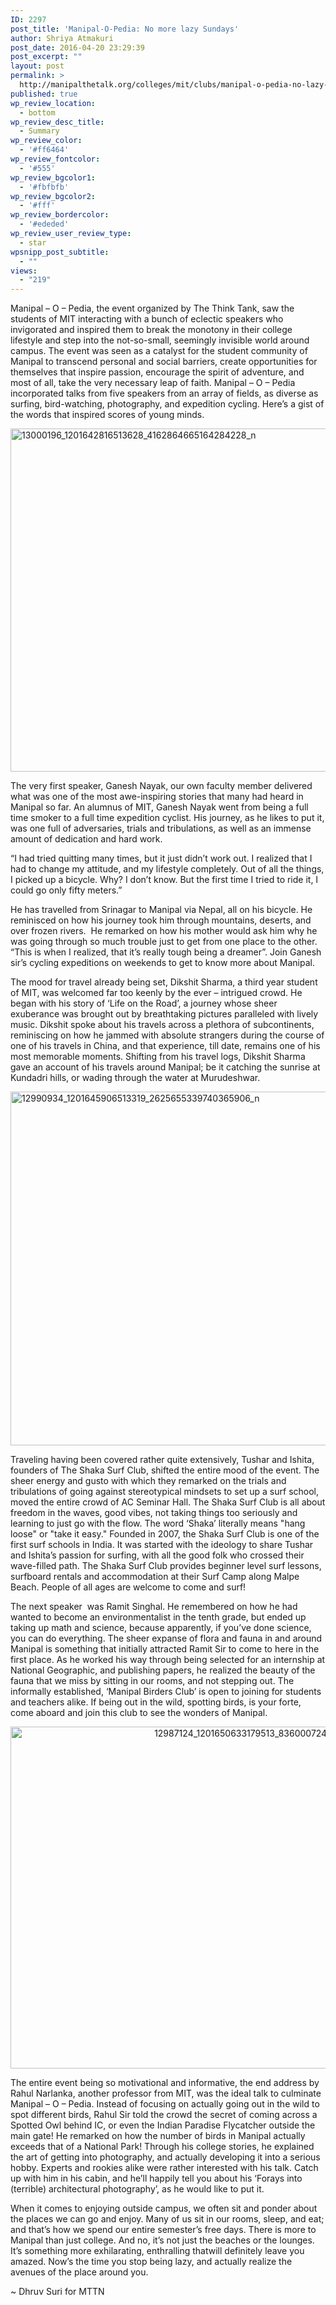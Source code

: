 ```yaml
---
ID: 2297
post_title: 'Manipal-O-Pedia: No more lazy Sundays'
author: Shriya Atmakuri
post_date: 2016-04-20 23:29:39
post_excerpt: ""
layout: post
permalink: >
  http://manipalthetalk.org/colleges/mit/clubs/manipal-o-pedia-no-lazy-sundays/
published: true
wp_review_location:
  - bottom
wp_review_desc_title:
  - Summary
wp_review_color:
  - '#ff6464'
wp_review_fontcolor:
  - '#555'
wp_review_bgcolor1:
  - '#fbfbfb'
wp_review_bgcolor2:
  - '#fff'
wp_review_bordercolor:
  - '#ededed'
wp_review_user_review_type:
  - star
wpsnipp_post_subtitle:
  - ""
views:
  - "219"
---
```

Manipal – O – Pedia, the event organized by The Think Tank, saw the students of MIT interacting with a bunch of eclectic speakers who invigorated and inspired them to break the monotony in their college lifestyle and step into the not-so-small, seemingly invisible world around campus. The event was seen as a catalyst for the student community of Manipal to transcend personal and social barriers, create opportunities for themselves that inspire passion, encourage the spirit of adventure, and most of all, take the very necessary leap of faith. Manipal – O – Pedia incorporated talks from five speakers from an array of fields, as diverse as surfing, bird-watching, photography, and expedition cycling. Here’s a gist of the words that inspired scores of young minds.

<a href="http://manipalthetalk.net/wp-content/uploads/2016/04/13000196_1201642816513628_4162864665164284228_n.jpg" rel="attachment wp-att-2299"><img class="aligncenter wp-image-2299" src="http://manipalthetalk.net/wp-content/uploads/2016/04/13000196_1201642816513628_4162864665164284228_n.jpg" alt="13000196_1201642816513628_4162864665164284228_n" width="824" height="549" /></a>

The very first speaker, Ganesh Nayak, our own faculty member delivered what was one of the most awe-inspiring stories that many had heard in Manipal so far. An alumnus of MIT, Ganesh Nayak went from being a full time smoker to a full time expedition cyclist. His journey, as he likes to put it, was one full of adversaries, trials and tribulations, as well as an immense amount of dedication and hard work.

“I had tried quitting many times, but it just didn’t work out. I realized that I had to change my attitude, and my lifestyle completely. Out of all the things, I picked up a bicycle. Why? I don’t know. But the first time I tried to ride it, I could go only fifty meters.”

He has travelled from Srinagar to Manipal via Nepal, all on his bicycle. He reminisced on how his journey took him through mountains, deserts, and over frozen rivers.  He remarked on how his mother would ask him why he was going through so much trouble just to get from
one place to the other. “This is when I realized, that it’s really tough being a dreamer”. Join Ganesh sir’s cycling expeditions on weekends to get to know more about Manipal.

The mood for travel already being set, Dikshit Sharma, a third year student of MIT, was welcomed far too keenly by the ever – intrigued crowd. He began with his story of ‘Life on the Road’, a journey whose sheer exuberance was brought out by breathtaking pictures paralleled with lively music. Dikshit spoke about his travels across a plethora of subcontinents, reminiscing on how he jammed with absolute
strangers during the course of one of his travels in China, and that experience, till date, remains one of his most memorable moments. Shifting from his travel logs, Dikshit Sharma gave an account of his travels around Manipal; be it catching the sunrise at Kundadri hills, or wading through the water at Murudeshwar.

<a href="http://manipalthetalk.net/wp-content/uploads/2016/04/12990934_1201645906513319_2625655339740365906_n.jpg" rel="attachment wp-att-2300"><img class="aligncenter wp-image-2300" src="http://manipalthetalk.net/wp-content/uploads/2016/04/12990934_1201645906513319_2625655339740365906_n.jpg" alt="12990934_1201645906513319_2625655339740365906_n" width="849" height="566" /></a>

Traveling having been covered rather quite extensively, Tushar and Ishita, founders of The Shaka Surf Club, shifted the entire mood of the event. The sheer energy and gusto with which they remarked on the trials and tribulations of going against stereotypical mindsets to set up a surf school, moved the entire crowd of AC Seminar Hall. The Shaka Surf Club is all about freedom in the waves, good vibes, not taking things too seriously and learning to just go with the flow. The word ‘Shaka’ literally means "hang loose" or "take it easy." Founded in 2007, the Shaka Surf Club is one of the first surf schools in India. It was started with the ideology to share Tushar and Ishita’s passion for surfing, with all the good folk who crossed their wave-filled path. The Shaka Surf Club provides beginner level surf lessons, surfboard rentals and accommodation at their Surf Camp along Malpe Beach. People of all ages are welcome to come and surf!

The next speaker  was Ramit Singhal. He remembered on how he had wanted to become an environmentalist in the tenth grade, but ended up taking up math and science, because apparently, if you’ve done science, you can do everything. The sheer expanse of flora and fauna
in and around Manipal is something that initially attracted Ramit Sir to come to here in the first place. As he worked his way through being selected for an internship at National Geographic, and publishing papers, he realized the beauty of the fauna that we miss by sitting in our rooms, and not stepping out. The informally established, ‘Manipal Birders Club’ is open to joining for students and teachers alike. If being out in the wild, spotting birds, is your forte, come aboard and join this club to see the wonders of Manipal.
<p style="text-align: center;"><a href="http://manipalthetalk.net/wp-content/uploads/2016/04/12987124_1201650633179513_8360007245347540538_n.jpg" rel="attachment wp-att-2301"><img class="aligncenter wp-image-2301" src="http://manipalthetalk.net/wp-content/uploads/2016/04/12987124_1201650633179513_8360007245347540538_n.jpg" alt="12987124_1201650633179513_8360007245347540538_n" width="821" height="547" /></a></p>
The entire event being so motivational and informative, the end address by Rahul Narlanka, another professor from MIT, was the ideal talk to culminate Manipal – O – Pedia. Instead of focusing on actually going out in the wild to spot different birds, Rahul Sir told the crowd the secret of coming across a Spotted Owl behind IC, or even the Indian Paradise Flycatcher outside the main gate! He remarked on how the number of birds in Manipal actually exceeds that of a National Park! Through his college stories, he explained the art of getting into photography, and actually developing it into a serious hobby. Experts and rookies alike were rather interested with his talk. Catch up with him in his cabin, and he’ll happily tell you about his ‘Forays into (terrible) architectural photography’, as he would like to put it.

When it comes to enjoying outside campus, we often sit and ponder about the places we can go and enjoy. Many of us sit in our rooms, sleep, and eat; and that’s how we spend our entire semester’s free days. There is more to Manipal than just college. And no, it’s not just the beaches or the lounges. It’s something more exhilarating, enthralling thatwill definitely leave you amazed. Now’s the time you stop being lazy, and actually realize the avenues of the place around you.

~ Dhruv Suri for MTTN